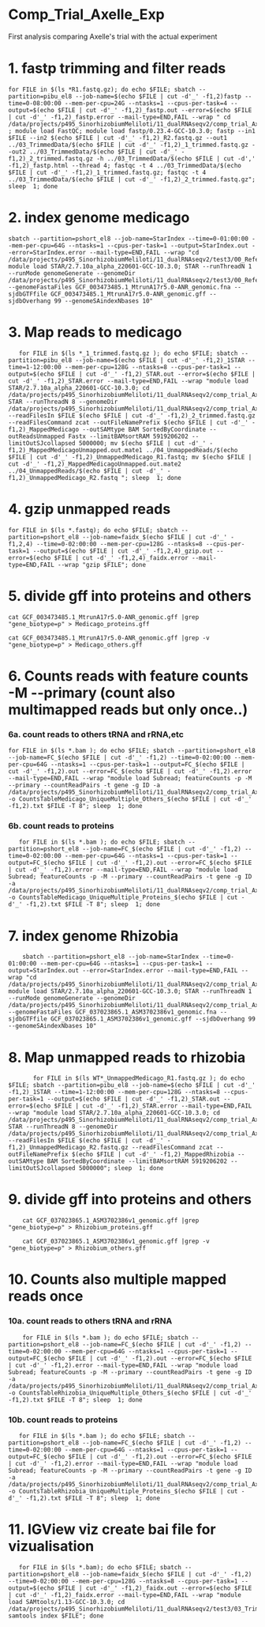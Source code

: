 # Comp_Trial_Axelle_Exp
First analysis comparing Axelle's trial with the actual experiment




# 1. fastp trimming and filter reads

    for FILE in $(ls *R1.fastq.gz); do echo $FILE; sbatch --partition=pibu_el8 --job-name=$(echo $FILE | cut -d'_' -f1,2)fastp --time=0-08:00:00 --mem-per-cpu=24G --ntasks=1 --cpus-per-task=4 --output=$(echo $FILE | cut -d'_' -f1,2)_fastp.out --error=$(echo $FILE | cut -d'_' -f1,2)_fastp.error --mail-type=END,FAIL --wrap " cd /data/projects/p495_SinorhizobiumMeliloti/11_dualRNAseqv2/comp_trial_Axelle/00_RawData ; module load FastQC; module load fastp/0.23.4-GCC-10.3.0; fastp --in1 $FILE --in2 $(echo $FILE | cut -d'_' -f1,2)_R2.fastq.gz --out1 ../03_TrimmedData/$(echo $FILE | cut -d'_' -f1,2)_1_trimmed.fastq.gz --out2 ../03_TrimmedData/$(echo $FILE | cut -d'_' -f1,2)_2_trimmed.fastq.gz -h ../03_TrimmedData/$(echo $FILE | cut -d',' -f1,2)_fastp.html --thread 4; fastqc -t 4 ../03_TrimmedData/$(echo $FILE | cut -d'_' -f1,2)_1_trimmed.fastq.gz; fastqc -t 4 ../03_TrimmedData/$(echo $FILE | cut -d'_' -f1,2)_2_trimmed.fastq.gz"; sleep  1; done

# 2. index genome medicago

    sbatch --partition=pshort_el8 --job-name=StarIndex --time=0-01:00:00 --mem-per-cpu=64G --ntasks=1 --cpus-per-task=1 --output=StarIndex.out --error=StarIndex.error --mail-type=END,FAIL --wrap "cd /data/projects/p495_SinorhizobiumMeliloti/11_dualRNAseqv2/test3/00_ReferenceGenomes; module load STAR/2.7.10a_alpha_220601-GCC-10.3.0; STAR --runThreadN 1 --runMode genomeGenerate --genomeDir /data/projects/p495_SinorhizobiumMeliloti/11_dualRNAseqv2/test3/00_ReferenceGenomes --genomeFastaFiles GCF_003473485.1_MtrunA17r5.0-ANR_genomic.fna --sjdbGTFfile GCF_003473485.1_MtrunA17r5.0-ANR_genomic.gff --sjdbOverhang 99 --genomeSAindexNbases 10"


# 3. Map reads to medicago

       for FILE in $(ls *_1_trimmed.fastq.gz ); do echo $FILE; sbatch --partition=pibu_el8 --job-name=$(echo $FILE | cut -d'_' -f1,2)_1STAR --time=1-12:00:00 --mem-per-cpu=128G --ntasks=8 --cpus-per-task=1 --output=$(echo $FILE | cut -d'_' -f1,2)_STAR.out --error=$(echo $FILE | cut -d'_' -f1,2)_STAR.error --mail-type=END,FAIL --wrap "module load STAR/2.7.10a_alpha_220601-GCC-10.3.0; cd /data/projects/p495_SinorhizobiumMeliloti/11_dualRNAseqv2/comp_trial_Axelle/03_TrimmedData; STAR --runThreadN 8 --genomeDir /data/projects/p495_SinorhizobiumMeliloti/11_dualRNAseqv2/comp_trial_Axelle/00_ReferenceGenomes --readFilesIn $FILE $(echo $FILE | cut -d'_' -f1,2)_2_trimmed.fastq.gz --readFilesCommand zcat --outFileNamePrefix $(echo $FILE | cut -d'_' -f1,2)_MappedMedicago --outSAMtype BAM SortedByCoordinate --outReadsUnmapped Fastx --limitBAMsortRAM 5919206202 --limitOutSJcollapsed 5000000; mv $(echo $FILE | cut -d'_' -f1,2)_MappedMedicagoUnmapped.out.mate1 ../04_UnmappedReads/$(echo $FILE | cut -d'_' -f1,2)_UnmappedMedicago_R1.fastq; mv $(echo $FILE | cut -d'_' -f1,2)_MappedMedicagoUnmapped.out.mate2 ../04_UnmappedReads/$(echo $FILE | cut -d'_' -f1,2)_UnmappedMedicago_R2.fastq "; sleep  1; done

# 4. gzip unmapped reads

    for FILE in $(ls *.fastq); do echo $FILE; sbatch --partition=pshort_el8 --job-name=faidx_$(echo $FILE | cut -d'_' -f1,2,4) --time=0-02:00:00 --mem-per-cpu=128G --ntasks=8 --cpus-per-task=1 --output=$(echo $FILE | cut -d'_' -f1,2,4)_gzip.out --error=$(echo $FILE | cut -d'_' -f1,2,4)_faidx.error --mail-type=END,FAIL --wrap "gzip $FILE"; done


# 5. divide gff into proteins and others

    cat GCF_003473485.1_MtrunA17r5.0-ANR_genomic.gff |grep "gene_biotype=p" > Medicago_proteins.gff

    cat GCF_003473485.1_MtrunA17r5.0-ANR_genomic.gff |grep -v "gene_biotype=p" > Medicago_others.gff


# 6. Counts reads with feature counts -M --primary (count also multimapped reads but only once..)

### 6a. count reads to others tRNA and rRNA,etc

    for FILE in $(ls *.bam ); do echo $FILE; sbatch --partition=pshort_el8 --job-name=FC_$(echo $FILE | cut -d'_' -f1,2) --time=0-02:00:00 --mem-per-cpu=64G --ntasks=1 --cpus-per-task=1 --output=FC_$(echo $FILE | cut -d'_' -f1,2).out --error=FC_$(echo $FILE | cut -d'_' -f1,2).error --mail-type=END,FAIL --wrap "module load Subread; featureCounts -p -M --primary --countReadPairs -t gene -g ID -a /data/projects/p495_SinorhizobiumMeliloti/11_dualRNAseqv2/comp_trial_Axelle/00_ReferenceGenomes/Medicago_others.gff  -o CountsTableMedicago_UniqueMultiple_Others_$(echo $FILE | cut -d'_' -f1,2).txt $FILE -T 8"; sleep  1; done

### 6b.   count reads to proteins

       for FILE in $(ls *.bam ); do echo $FILE; sbatch --partition=pshort_el8 --job-name=FC_$(echo $FILE | cut -d'_' -f1,2) --time=0-02:00:00 --mem-per-cpu=64G --ntasks=1 --cpus-per-task=1 --output=FC_$(echo $FILE | cut -d'_' -f1,2).out --error=FC_$(echo $FILE | cut -d'_' -f1,2).error --mail-type=END,FAIL --wrap "module load Subread; featureCounts -p -M --primary --countReadPairs -t gene -g ID -a /data/projects/p495_SinorhizobiumMeliloti/11_dualRNAseqv2/comp_trial_Axelle/00_ReferenceGenomes/Medicago_proteins.gff  -o CountsTableMedicago_UniqueMultiple_Proteins_$(echo $FILE | cut -d'_' -f1,2).txt $FILE -T 8"; sleep  1; done


# 7. index genome Rhizobia

        sbatch --partition=pshort_el8 --job-name=StarIndex --time=0-01:00:00 --mem-per-cpu=64G --ntasks=1 --cpus-per-task=1 --output=StarIndex.out --error=StarIndex.error --mail-type=END,FAIL --wrap "cd /data/projects/p495_SinorhizobiumMeliloti/11_dualRNAseqv2/comp_trial_Axelle/00_ReferenceGenomes/01_Rhizobia; module load STAR/2.7.10a_alpha_220601-GCC-10.3.0; STAR --runThreadN 1 --runMode genomeGenerate --genomeDir /data/projects/p495_SinorhizobiumMeliloti/11_dualRNAseqv2/comp_trial_Axelle/00_ReferenceGenomes/01_Rhizobia --genomeFastaFiles GCF_037023865.1_ASM3702386v1_genomic.fna --sjdbGTFfile GCF_037023865.1_ASM3702386v1_genomic.gff --sjdbOverhang 99 --genomeSAindexNbases 10"




# 8. Map unmapped reads to rhizobia

           for FILE in $(ls WT*_UnmappedMedicago_R1.fastq.gz ); do echo $FILE; sbatch --partition=pibu_el8 --job-name=$(echo $FILE | cut -d'_' -f1,2)_1STAR --time=1-12:00:00 --mem-per-cpu=128G --ntasks=8 --cpus-per-task=1 --output=$(echo $FILE | cut -d'_' -f1,2)_STAR.out --error=$(echo $FILE | cut -d'_' -f1,2)_STAR.error --mail-type=END,FAIL --wrap "module load STAR/2.7.10a_alpha_220601-GCC-10.3.0; cd /data/projects/p495_SinorhizobiumMeliloti/11_dualRNAseqv2/comp_trial_Axelle/04_UnmappedReads; STAR --runThreadN 8 --genomeDir /data/projects/p495_SinorhizobiumMeliloti/11_dualRNAseqv2/comp_trial_Axelle/00_ReferenceGenomes/01_Rhizobia --readFilesIn $FILE $(echo $FILE | cut -d'_' -f1,2)_UnmappedMedicago_R2.fastq.gz --readFilesCommand zcat --outFileNamePrefix $(echo $FILE | cut -d'_' -f1,2)_MappedRhizobia --outSAMtype BAM SortedByCoordinate --limitBAMsortRAM 5919206202 --limitOutSJcollapsed 5000000"; sleep  1; done

# 9. divide gff into proteins and others

        cat GCF_037023865.1_ASM3702386v1_genomic.gff |grep "gene_biotype=p" > Rhizobium_proteins.gff

        cat GCF_037023865.1_ASM3702386v1_genomic.gff |grep -v "gene_biotype=p" > Rhizobium_others.gff



# 10. Counts also multiple mapped reads once
###  10a. count  reads to others tRNA and rRNA

        for FILE in $(ls *.bam ); do echo $FILE; sbatch --partition=pshort_el8 --job-name=FC_$(echo $FILE | cut -d'_' -f1,2) --time=0-02:00:00 --mem-per-cpu=64G --ntasks=1 --cpus-per-task=1 --output=FC_$(echo $FILE | cut -d'_' -f1,2).out --error=FC_$(echo $FILE | cut -d'_' -f1,2).error --mail-type=END,FAIL --wrap "module load Subread; featureCounts -p -M --primary --countReadPairs -t gene -g ID -a /data/projects/p495_SinorhizobiumMeliloti/11_dualRNAseqv2/comp_trial_Axelle/00_ReferenceGenomes/01_Rhizobia/Rhizobium_others.gff  -o CountsTableRhizobia_UniqueMultiple_Others_$(echo $FILE | cut -d'_' -f1,2).txt $FILE -T 8"; sleep  1; done

###  10b.  count  reads to proteins

       for FILE in $(ls *.bam ); do echo $FILE; sbatch --partition=pshort_el8 --job-name=FC_$(echo $FILE | cut -d'_' -f1,2) --time=0-02:00:00 --mem-per-cpu=64G --ntasks=1 --cpus-per-task=1 --output=FC_$(echo $FILE | cut -d'_' -f1,2).out --error=FC_$(echo $FILE | cut -d'_' -f1,2).error --mail-type=END,FAIL --wrap "module load Subread; featureCounts -p -M --primary --countReadPairs -t gene -g ID -a /data/projects/p495_SinorhizobiumMeliloti/11_dualRNAseqv2/comp_trial_Axelle/00_ReferenceGenomes/01_Rhizobia/Rhizobium_proteins.gff  -o CountsTableRhizobia_UniqueMultiple_Proteins_$(echo $FILE | cut -d'_' -f1,2).txt $FILE -T 8"; sleep  1; done

# 11. IGView viz create bai file for vizualisation

       for FILE in $(ls *.bam); do echo $FILE; sbatch --partition=pshort_el8 --job-name=faidx_$(echo $FILE | cut -d'_' -f1,2) --time=0-02:00:00 --mem-per-cpu=128G --ntasks=8 --cpus-per-task=1 --output=$(echo $FILE | cut -d'_' -f1,2)_faidx.out --error=$(echo $FILE | cut -d'_' -f1,2)_faidx.error --mail-type=END,FAIL --wrap "module load SAMtools/1.13-GCC-10.3.0; cd /data/projects/p495_SinorhizobiumMeliloti/11_dualRNAseqv2/test3/03_TrimmedData; samtools index $FILE"; done 

